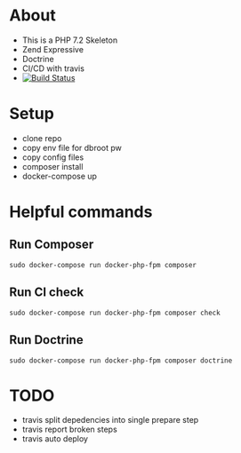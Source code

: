 # About
* This is a PHP 7.2 Skeleton 
* Zend Expressive 
* Doctrine
* CI/CD with travis
* [![Build Status](https://travis-ci.org/s-ringert/skeleton.svg?branch=master)](https://travis-ci.org/s-ringert/skeleton)

# Setup
* clone repo
* copy env file for dbroot pw
* copy config files
* composer install
* docker-compose up

# Helpful commands
## Run Composer
```shell
sudo docker-compose run docker-php-fpm composer
```
## Run CI check
```shell
sudo docker-compose run docker-php-fpm composer check
```

## Run Doctrine
```shell
sudo docker-compose run docker-php-fpm composer doctrine
```

# TODO
* travis split depedencies into single prepare step
* travis report broken steps
* travis auto deploy
